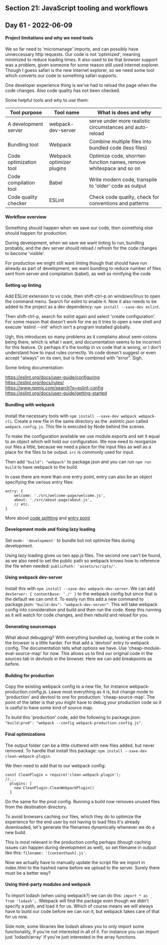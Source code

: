 ## Section 21: JavaScript tooling and workflows

## Day 61 - 2022-06-09

#### <b>Project limitations and why we need tools</b>

We so far need to 'micromanage' imports, and can possibly have unneccessary http requests. Our code is not 'optimized', meaning minimized to reduce loading times. It also used to be that browser support was a problem, given someone for some reason still used internet explorer. Though I guess safari is the new internet explorer, so we need some tool which converts our code to something safari supports.

One developer experience thing is we've had to reload the page when the code changes. Also code quality has not been checked.

Some helpful tools and why to use them:

|Tool purpose|Tool name|What is does and why|
|------------|---------|--------------------|
|A development server |webpack-dev-server| serve under more realistic circumstances and auto-reload|
|Bundling tool|Webpack|Combine multiple files into bundled code (less files)|
|Code optimization tool|Webpack optimizer plugins|Optimize code, shorrten function names, remove whitespace and so on|
|Code compilation tool|Babel|Write modern code, transpile to 'older' code as output|
|Code quality checker|ESLint|Check code quality, check for conventions and patterns|

#### <b>Workflow overview</b>

Something should happen when we save our code, then something else should happen for production.

During development, when we save we want linting to run, bundling probably, and the dev server should reload / refresh for the code changes to become 'visible'.

For production we might still want linting though that should have run already as part of development, we want bundling to reduce number of files sent from server and compilation (babel), as well as minifying the code

#### <b>Setting up linting</b>

Add ESLint extension to vs code, then shift-ctrl-p on windows/linux to open the command menu. Search for eslint to enable it. Now it also needs to be added to the project as a dev dependency: `npm install --save-dev eslint`.

Then shift-ctrl-p, search for eslint again and select 'create configuration'. For some reason that doesn't work for me as it tries to open a new shell and execute 'eslinit --init' which isn't a program installed globally.

Ugh, this introduces so many problems as it complains about semi-colons being there, which is what I want, and documentation seems to be incorrect for this feature. Or perhaps it's the tooltip in vs code that is wrong, or I don't understand how to input rules correctly. Vs code doesn't suggest or even accept "always" on its own, but is fine combined with "error". Sigh.

Some linting documentation:

https://eslint.org/docs/user-guide/configuring<br>
https://eslint.org/docs/rules/<br>
https://www.npmjs.com/search?q=eslint-config<br>
https://eslint.org/docs/user-guide/getting-started<br>

#### <b>Bundling with webpack</b>

Install the necessary tools with `npm install --save-dev webpack webpack-cli`. Create a new file in the same directory as the .eslintrc.json called `webpack.config.js`. This file is executed by Node behind the scenes.

To make the configuration available we use module.exports and set it equal to an object which will hold our configuration. We now need to reorganize our files a little, because we need a place for the input files as well as a place for the files to be output. `src` is commonly used for input.

Then add `"build": "webpack"` to package.json and you can run `npm run build` to have webpack to the build.

In case there are more than one entry point, entry can also be an object specifying the various entry files:

```JS
entry: {
    welcome: './src/welcome-page/welcome.js',
    about: './src/about-page/about.js',
    // etc.
}
```

More about [code splitting](https://webpack.js.org/guides/code-splitting/) and [entry point](https://webpack.js.org/concepts/#entry)

#### <b>Development mode and fixing lazy loading</b>

Set `mode: 'development'` to bundle but not optimize files during development.

Using lazy loading gives us two app.js files. The second one can't be found, as we also need to set the public path so webpack knows how to reference the file when needed: `publicPath: 'assets/scripts/'`.

#### <b>Using webpack dev-server</b>

Install this with `npm install --save-dev webpack-dev-server`. We can add `devServer: { contentBase: './' }` to the webpack config but since that is the default we can omit it. To easily run this add a new command to package.json: `"build:dev": "webpack-dev-server"`. This will take webpack config into consideration and build and then run the code. Keep this running as it will watch for code changes, and then rebuild and reload for you.

#### <b>Generating sourcemaps</b>

What about debugging? With everything bundled up, looking at the code in the browser is a little harder. For that add a 'devtool' entry to webpack config. The documentation tells what options we have. Use 'cheap-module-eval-source-map' for now. This allows us to find our original code in the sources tab in devtools in the browser. Here we can add breakpoints as before.

#### <b>Building for production</b>

Copy the existing webpack config to a new file, for instance webpack-production.config.js. Leave most everything as it is, but change mode to 'production' and devtool to one for production: 'cheap-source-map'. The point of the latter is that you might have to debug your production code so it is useful to have some kind of source map.

To build this 'production' code, add the following to package.json: `"build:prod": "webpack --config webpack-production.config.js"`.

#### <b>Final optimizations</b>

The output folder can be a little cluttered with new files added, but never removed. To handle that install this package: `npm install --save-dev clean-webpack-plugin`.

We then need to add that to our webpack config:

```JS
const CleanPlugin = require('clean-webpack-plugin');
//...
  plugins: [
    new CleanPlugin.CleanWebpackPlugin()
  ]
```

Do the same for the prod config. Running a build now removes unused files from the destination directory.

To avoid browsers caching our files, which they do to optimize the experience for the end user by not having to load files it's already downloaded, let's generate the filenames dynamically whenever we do a new build.

This is most relevant in the production config perhaps (though caching issues can happen during development as well), so set filename in output like this: `filename: '[contenthash].js'`.

Now we actually have to manually update the script file we import in index.html to the hashed name before we upload to the server. Surely there must be a better way?

#### <b>Using third-party modules and webpack</b>

To import lodash (when using webpack?) we can do this: `import * as _ from 'lodash';`. Webpack will find the package even though we didn't specify a path, and load it for us. Which of course means we will always have to build our code before we can run it, but webpack takes care of that for us now.

Side note, some libraries like lodash allows you to only import some functionality, if you're not interested in all of it. For instance you can import just 'lodash/array' if you're just interested in the array functions.
